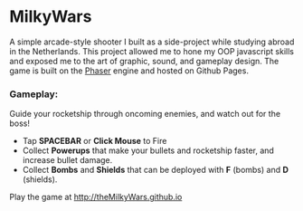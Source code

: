 MilkyWars
=========

A simple arcade-style shooter I built as a side-project while studying abroad in the Netherlands. This project allowed me to hone my OOP javascript skills and exposed me to the art of graphic, sound, and gameplay design. The game is built on the [Phaser](https://phaser.io/) engine and hosted on Github Pages.

### Gameplay: ###

Guide your rocketship through oncoming enemies, and watch out for the boss!

* Tap **SPACEBAR** or **Click Mouse** to Fire
* Collect **Powerups** that make your bullets and rocketship faster, and increase bullet damage.
* Collect **Bombs** and **Shields** that can be deployed with **F** (bombs) and **D** (shields).

Play the game at http://theMilkyWars.github.io
